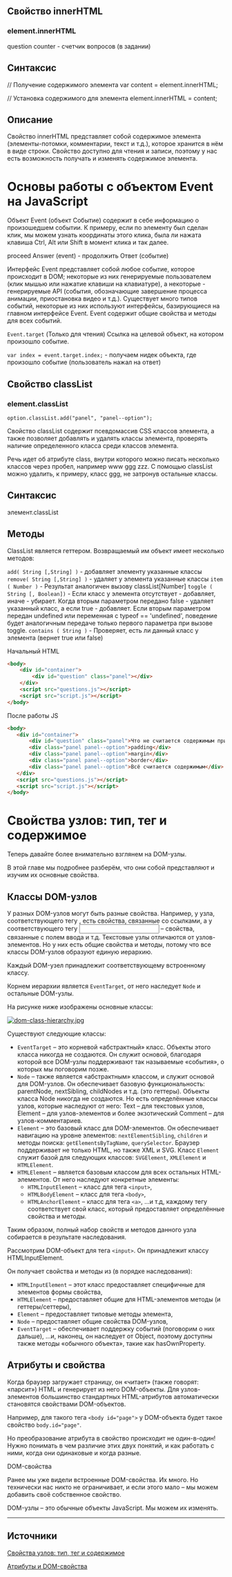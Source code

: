 
## Свойство innerHTML

### element.innerHTML

question counter - счетчик вопросов (в задании)

## Синтаксис	

// Получение содержимого элемента
var content = element.innerHTML;
 
// Установка содержимого для элемента
element.innerHTML = content;

## Описание

Свойство innerHTML представляет собой содержимое элемента (элементы-потомки, комментарии, текст и т.д.), которое хранится в нём в виде строки. Свойство доступно для чтения и записи, поэтому у нас есть возможность получать и изменять содержимое элемента.

# Основы работы с объектом Event на JavaScript

Объект Event (объект Событие) содержит в себе информацию о произошедшем событии. К примеру, если по элементу был сделан клик, мы можем узнать координаты этого клика, была ли нажата клавиша Ctrl, Alt или Shift в момент клика и так далее. 

proceed Answer (event) - продолжить Ответ (событие)

Интерфейс Event представляет собой любое событие, которое происходит в DOM; некоторые из них генерируемые пользователем (клик мышью или нажатие клавиши на клавиатуре), а некоторые - генерируемые API (события, обозначающие завершение процесса анимации, приостановка видео и т.д.). Существует много типов событий, некоторые из них используют интерфейсы, базирующиеся на главном интерфейсе Event. Event содержит общие свойства и методы для всех событий.

`Event.target` (Только для чтения)
    Ссылка на целевой объект, на котором произошло событие.
	
`var index = event.target.index;`  - получаем нидек объекта, где произошло событие (пользователь нажал на ответ)


## Свойство classList

### element.classList

`option.classList.add("panel", "panel--option");`

Свойство classList содержит псевдомассив CSS классов элемента, а также позволяет добавлять и удалять классы элемента, проверять наличие определенного класса среди классов элемента.

Речь идет об атрибуте class, внутри которого можно писать несколько классов через пробел, например www ggg zzz. С помощью classList можно удалить, к примеру, класс ggg, не затронув остальные классы.

## Синтаксис

элемент.classList

## Методы

ClassList является геттером. Возвращаемый им объект имеет несколько методов:

`add( String [,String] )` - добавляет элементу указанные классы
`remove( String [,String] )` - удаляет у элемента указанные классы
`item ( Number )` - Результат аналогичен вызову сlassList[Number]
`toggle ( String [, Boolean])` -
Если класс у элемента отсутствует - добавляет, иначе - убирает. Когда вторым параметром передано false - удаляет указанный класс, а если true - добавляет.
Если вторым параметром передан undefined или переменная с typeof == 'undefined', поведение будет аналогичным передаче только первого параметра при вызове toggle.
`contains ( String )` - Проверяет, есть ли данный класс у элемента (вернет true или false) 


Начальный HTML

```html
<body>
    <div id="container">
        <div id="question" class="panel"></div>
    </div>
    <script src="questions.js"></script>
    <script src="script.js"></script>
</body>
```

После работы JS

```html
<body>
   <div id="container">
       <div id="question" class="panel">Что не считается содержимым при box-sizing: border-box?</div>
       <div class="panel panel--option">padding</div>
       <div class="panel panel--option">margin</div>
       <div class="panel panel--option">border</div>
       <div class="panel panel--option">Всё считается содержимым</div>
   </div>
   <script src="questions.js"></script>
   <script src="script.js"></script>
</body>
```

# Свойства узлов: тип, тег и содержимое

Теперь давайте более внимательно взглянем на DOM-узлы.

В этой главе мы подробнее разберём, что они собой представляют и изучим их основные свойства.

## Классы DOM-узлов

У разных DOM-узлов могут быть разные свойства. Например, у узла, соответствующего тегу <a>, есть свойства, связанные со ссылками, а у соответствующего тегу <input> – свойства, связанные с полем ввода и т.д. Текстовые узлы отличаются от узлов-элементов. Но у них есть общие свойства и методы, потому что все классы DOM-узлов образуют единую иерархию.

Каждый DOM-узел принадлежит соответствующему встроенному классу.

Корнем иерархии является `EventTarget`, от него наследует `Node` и остальные DOM-узлы.

На рисунке ниже изображены основные классы:

[![dom-class-hierarchy.jpg](https://i.postimg.cc/3w17JRZY/dom-class-hierarchy.jpg)](https://postimg.cc/sBMbT38N)

Существуют следующие классы:

- `EventTarget` – это корневой «абстрактный» класс. Объекты этого класса никогда не создаются. Он служит основой, благодаря которой все DOM-узлы поддерживают так называемые «события», о которых мы поговорим позже.
- `Node` – также является «абстрактным» классом, и служит основой для DOM-узлов. Он обеспечивает базовую функциональность: parentNode, nextSibling, childNodes и т.д. (это геттеры). Объекты класса Node никогда не создаются. Но есть определённые классы узлов, которые наследуют от него: Text – для текстовых узлов, Element – для узлов-элементов и более экзотический Comment – для узлов-комментариев.
- `Element` – это базовый класс для DOM-элементов. Он обеспечивает навигацию на уровне элементов: `nextElementSibling`, `children` и методы поиска: `getElementsByTagName`, `querySelector`. Браузер поддерживает не только HTML, но также XML и SVG. Класс `Element` служит базой для следующих классов: `SVGElement`, `XMLElement` и `HTMLElement`.
- `HTMLElement` – является базовым классом для всех остальных HTML-элементов. От него наследуют конкретные элементы:
    - `HTMLInputElement` – класс для тега `<input>`,
    - `HTMLBodyElement` – класс для тега `<body>`,
    - `HTMLAnchorElement` – класс для тега `<a>`,
    …и т.д, каждому тегу соответствует свой класс, который предоставляет определённые свойства и методы.

Таким образом, полный набор свойств и методов данного узла собирается в результате наследования.

Рассмотрим DOM-объект для тега `<input>`. Он принадлежит классу HTMLInputElement.

Он получает свойства и методы из (в порядке наследования):

- `HTMLInputElement` – этот класс предоставляет специфичные для элементов формы свойства,
- `HTMLElement` – предоставляет общие для HTML-элементов методы (и геттеры/сеттеры),
- `Element` – предоставляет типовые методы элемента,
- `Node` – предоставляет общие свойства DOM-узлов,
- `EventTarget` – обеспечивает поддержку событий (поговорим о них дальше),
    …и, наконец, он наследует от Object, поэтому доступны также методы «обычного объекта», такие как hasOwnProperty.

## Атрибуты и свойства

Когда браузер загружает страницу, он «читает» (также говорят: «парсит») HTML и генерирует из него DOM-объекты. Для узлов-элементов большинство стандартных HTML-атрибутов автоматически становятся свойствами DOM-объектов.

Например, для такого тега `<body id="page">` у DOM-объекта будет такое свойство `body.id="page"`.

Но преобразование атрибута в свойство происходит не один-в-один! Нужно понимать в чем различие этих двух понятий, и как работать с ними, когда они одинаковые и когда разные.

DOM-свойства

Ранее мы уже видели встроенные DOM-свойства. Их много. Но технически нас никто не ограничивает, и если этого мало – мы можем добавить своё собственное свойство.

DOM-узлы – это обычные объекты JavaScript. Мы можем их изменять.


***
## Источники

[Свойства узлов: тип, тег и содержимое](https://learn.javascript.ru/basic-dom-node-properties)

[Атрибуты и DOM-свойства](https://learn.javascript.ru/attributes-and-custom-properties)


